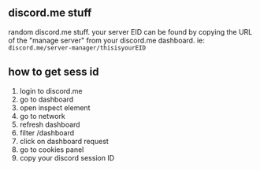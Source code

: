 ## discord.me stuff

random discord.me stuff. your server EID can be found by copying the URL of the "manage server" from your discord.me dashboard. ie: `discord.me/server-manager/thisisyourEID`

## how to get sess id

1. login to discord.me
2. go to dashboard
3. open inspect element
4. go to network
5. refresh dashboard
6. filter /dashboard
7. click on dashboard request
8. go to cookies panel
9. copy your discord session ID

